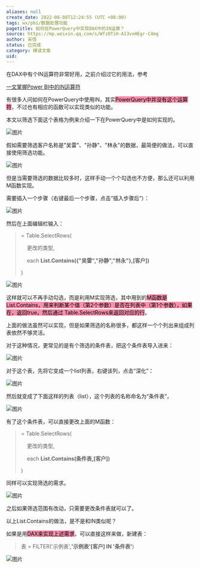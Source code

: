 ```yaml
---
aliases: null
create_date: 2022-08-08T12:24:55 (UTC +08:00)
tags: wx/pbi/数据处理功能
pagetitle: 如何在PowerQuery中实现DAX中的IN运算？
source: https://mp.weixin.qq.com/s/WfzOTiH-A13vxHEgr-C4mg
author: 采悟
status: 已完成
category: 精读文章
uid: 
---
```


在DAX中有个IN运算符非常好用，之前介绍过它的用法，参考

[一文掌握Power BI中的IN运算符](http://mp.weixin.qq.com/s?__biz=MzA4MzQwMjY4MA==&mid=2484079655&idx=1&sn=f728e8384c40def6a13f688c1ede6113&chksm=8e13a6f0b9642fe6d3747ef94ab003c8e816ea94738df85a73b38d9a77892e11ea256441ae50&scene=21#wechat_redirect)  

有很多人问如何在PowerQuery中使用IN，其实<mark style="background: #FF5582A6;">PowerQuery中并没有这个运算符</mark>，不过也有相应的函数可以实现类似的功能。  

本文以筛选下面这个表格为例来介绍一下在PowerQuery中是如何实现的。

![图片](https://mmbiz.qpic.cn/mmbiz_png/aHEbZtANQJMc82VTFw8um1CK1KxM4ibEVJbgB4KfRDhVwazwKI5rlPcSpFyPPjsQ1T1DSDkQwedibsR2vibBDtBRg/640?wx_fmt=png&wxfrom=5&wx_lazy=1&wx_co=1)

假如需要筛选客户名称是"吴雷"、"孙静"、"林永"的数据，最简便的做法，可以直接使用筛选功能。

![图片](https://mmbiz.qpic.cn/mmbiz_png/aHEbZtANQJMc82VTFw8um1CK1KxM4ibEV5eY4iaAwLqExG98meBAsVSpCGcpk3u0dzzp5Zg3W9fQAqDbgXIk1U8w/640?wx_fmt=png&wxfrom=5&wx_lazy=1&wx_co=1)

但是当需要筛选的数据比较多时，这样手动一个个勾选也不方便，那么还可以利用M函数实现。

需要插入一个步骤（右键最后一个步骤，点击“插入步骤后”）：  

![图片](https://mmbiz.qpic.cn/mmbiz_png/aHEbZtANQJMc82VTFw8um1CK1KxM4ibEVJHdibvLaAIeBPdrYIibhoemuHmibj4VmDTNuDVURG9b1G9MhoLpsia285A/640?wx_fmt=png&wxfrom=5&wx_lazy=1&wx_co=1)

然后在上面编辑栏输入：

> \= Table.SelectRows(
> 
>     更改的类型, 
> 
>     each **List.Contains({"吴雷","孙静","林永"},\[客户\])**
> 
> )

![图片](https://mmbiz.qpic.cn/mmbiz_png/aHEbZtANQJMc82VTFw8um1CK1KxM4ibEVFKGsvoCTEtdo9yn1mahkIiaIic9Iicdd3jZPC4Fn9fnSvHbvFo7xJjIqA/640?wx_fmt=png&wxfrom=5&wx_lazy=1&wx_co=1)

这样就可以不再手动勾选，而是利用M实现筛选，其中用到的<mark style="background: #FF5582A6;">M函数是List.Contains，用来判断某个值（第2个参数）是否在列表中（第1个参数），如果在，返回true，然后通过 Table.SelectRows来返回对应的行</mark>。

上面的做法虽然可以实现，但是如果筛选的名称很多，都这样一个个列出来组成列表依然不够灵活。

对于这种情况，更常见的是有个筛选的条件表，把这个条件表导入进来：

![图片](https://mmbiz.qpic.cn/mmbiz_png/aHEbZtANQJMc82VTFw8um1CK1KxM4ibEVNRP2Yg4AgrecT7AN3O8EjKCEMbRzu1nvRo6ka357lW5GQ6fcXMbo2g/640?wx_fmt=png&wxfrom=5&wx_lazy=1&wx_co=1)

对于这个表，先将它变成一个list列表，右键该列，点击“深化”：

![图片](https://mmbiz.qpic.cn/mmbiz_png/aHEbZtANQJMc82VTFw8um1CK1KxM4ibEV95AjZoibRTX3e90DNhGGK2XIp3FvrI6PKPRFlR5SKzGKBHRodRg31kA/640?wx_fmt=png&wxfrom=5&wx_lazy=1&wx_co=1)

然后就变成了下面这样的列表（list），这个列表的名称命名为“条件表”，  

![图片](https://mmbiz.qpic.cn/mmbiz_png/aHEbZtANQJMc82VTFw8um1CK1KxM4ibEVZQSWkd4TLp1tK9F9ScWPHvpRibbeYhe5bCQI5NItbT3c5beTS5CJKrg/640?wx_fmt=png&wxfrom=5&wx_lazy=1&wx_co=1)

有了这个条件表，可以直接更改上面的M函数：

> \= Table.SelectRows(
> 
>     更改的类型, 
> 
>     each **List.Contains(条件表,\[客户\])**
> 
> )

同样可以实现筛选的需求。  

![图片](https://mmbiz.qpic.cn/mmbiz_png/aHEbZtANQJMc82VTFw8um1CK1KxM4ibEVOdS9H54u4vXiaZrwW9kRAmf89W9lsM7aZ8bhawK4Hp2Xs49My8shuxw/640?wx_fmt=png&wxfrom=5&wx_lazy=1&wx_co=1)

之后如果筛选范围有改动，只需要更改条件表就可以了。  

以上List.Contains的做法，是不是和IN类似呢？

如果是用<mark style="background: #FF5582A6;">DAX来实现上述需求</mark>，可以直接这样来做，新建表：

> 表 = FILTER('示例表',**'示例表'\[客户\] IN '条件表'**)

![图片](https://mmbiz.qpic.cn/mmbiz_png/aHEbZtANQJMc82VTFw8um1CK1KxM4ibEVtey1O9tWBHZibA7ZRw0QOROgfMh1nFuNBYrUhDsUssmYKRInicbx47ibQ/640?wx_fmt=png&wxfrom=5&wx_lazy=1&wx_co=1)

